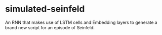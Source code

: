 # simulated-seinfeld
An RNN that makes use of LSTM cells and Embedding layers to generate a brand new script for an episode of Seinfeld.
